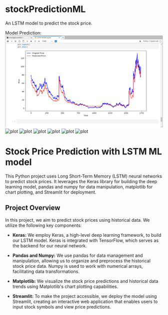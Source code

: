 # stockPredictionML
An LSTM model to predict the stock price.

Model Prediction:
![plot](./sp1.png)
![plot](./s2.png)
![plot](./s3.png)
![plot](./s4.png)
![plot](./s5.png)
![plot](./s6.png)
![plot](./s7.png)

# Stock Price Prediction with LSTM ML model

This Python project uses Long Short-Term Memory (LSTM) neural networks to predict stock prices. It leverages the Keras library for building the deep learning model, pandas and numpy for data manipulation, matplotlib for chart plotting, and Streamlit for deployment.

## Project Overview

In this project, we aim to predict stock prices using historical data. We utilize the following key components:

- **Keras:** We employ Keras, a high-level deep learning framework, to build our LSTM model. Keras is integrated with TensorFlow, which serves as the backend for our neural network.

- **Pandas and Numpy:** We use pandas for data management and manipulation, allowing us to organize and preprocess the historical stock price data. Numpy is used to work with numerical arrays, facilitating data transformations.

- **Matplotlib:** We visualize the stock price predictions and historical data trends using Matplotlib's chart plotting capabilities.

- **Streamlit:** To make the project accessible, we deploy the model using Streamlit, creating an interactive web application that enables users to input stock symbols and view price predictions.
